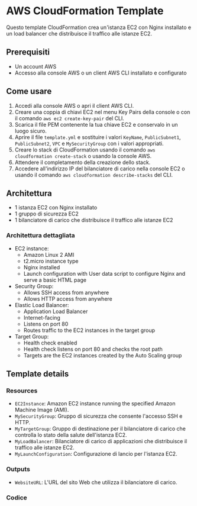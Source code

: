 # AWS CloudFormation Template

Questo template CloudFormation crea un'istanza EC2 con Nginx installato e un load balancer che distribuisce il traffico alle istanze EC2.

## Prerequisiti

- Un account AWS
- Accesso alla console AWS o un client AWS CLI installato e configurato

## Come usare

1. Accedi alla console AWS o apri il client AWS CLI.
2. Creare una coppia di chiavi EC2 nel menu Key Pairs della console o con il comando `aws ec2 create-key-pair` del CLI.
3. Scarica il file PEM contenente la tua chiave EC2 e conservalo in un luogo sicuro.
4. Aprire il file `template.yml` e sostituire i valori `KeyName`, `PublicSubnet1`, `PublicSubnet2`, `VPC` e `MySecurityGroup` con i valori appropriati.
5. Creare lo stack di CloudFormation usando il comando `aws cloudformation create-stack` o usando la console AWS.
6. Attendere il completamento della creazione dello stack.
7. Accedere all'indirizzo IP del bilanciatore di carico nella console EC2 o usando il comando `aws cloudformation describe-stacks` del CLI.

## Architettura

- 1 istanza EC2 con Nginx installato
- 1 gruppo di sicurezza EC2
- 1 bilanciatore di carico che distribuisce il traffico alle istanze EC2

### Architettura dettagliata

- EC2 instance:
  - Amazon Linux 2 AMI
  - t2.micro instance type
  - Nginx installed
  - Launch configuration with User data script to configure Nginx and serve a basic HTML page
- Security Group:
  - Allows SSH access from anywhere
  - Allows HTTP access from anywhere
- Elastic Load Balancer:
  - Application Load Balancer
  - Internet-facing
  - Listens on port 80
  - Routes traffic to the EC2 instances in the target group
- Target Group:
  - Health check enabled
  - Health check listens on port 80 and checks the root path
  - Targets are the EC2 instances created by the Auto Scaling group

## Template details

### Resources

- `EC2Instance`: Amazon EC2 instance running the specified Amazon Machine Image (AMI).
- `MySecurityGroup`: Gruppo di sicurezza che consente l'accesso SSH e HTTP.
- `MyTargetGroup`: Gruppo di destinazione per il bilanciatore di carico che controlla lo stato della salute dell'istanza EC2.
- `MyLoadBalancer`: Bilanciatore di carico di applicazioni che distribuisce il traffico alle istanze EC2.
- `MyLaunchConfiguration`: Configurazione di lancio per l'istanza EC2.

### Outputs

- `WebsiteURL`: L'URL del sito Web che utilizza il bilanciatore di carico.

### Codice

